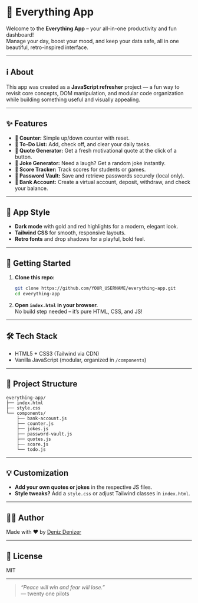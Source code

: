 # 🧠 Everything App

Welcome to the **Everything App** – your all-in-one productivity and fun dashboard!  
Manage your day, boost your mood, and keep your data safe, all in one beautiful, retro-inspired interface.

---

## ℹ️ About

This app was created as a **JavaScript refresher** project — a fun way to revisit core concepts, DOM manipulation, and modular code organization while building something useful and visually appealing.

---

## ✨ Features

- **🔢 Counter:** Simple up/down counter with reset.
- **📝 To-Do List:** Add, check off, and clear your daily tasks.
- **💬 Quote Generator:** Get a fresh motivational quote at the click of a button.
- **💬 Joke Generator:** Need a laugh? Get a random joke instantly.
- **🏫 Score Tracker:** Track scores for students or games.
- **🔐 Password Vault:** Save and retrieve passwords securely (local only).
- **🏦 Bank Account:** Create a virtual account, deposit, withdraw, and check your balance.

---

## 🎨 App Style

- **Dark mode** with gold and red highlights for a modern, elegant look.
- **Tailwind CSS** for smooth, responsive layouts.
- **Retro fonts** and drop shadows for a playful, bold feel.

---

## 🚀 Getting Started

1. **Clone this repo:**
   ```bash
   git clone https://github.com/YOUR_USERNAME/everything-app.git
   cd everything-app
   ```

2. **Open `index.html` in your browser.**  
   No build step needed – it’s pure HTML, CSS, and JS!

---

## 🛠️ Tech Stack

- HTML5 + CSS3 (Tailwind via CDN)
- Vanilla JavaScript (modular, organized in `/components`)

---

## 📁 Project Structure 

```
everything-app/
├── index.html
├── style.css
└── components/
    ├── bank-account.js
    ├── counter.js
    ├── jokes.js
    ├── password-vault.js
    ├── quotes.js
    ├── score.js
    └── todo.js
```

---

## 💡 Customization

- **Add your own quotes or jokes** in the respective JS files.
- **Style tweaks?** Add a `style.css` or adjust Tailwind classes in `index.html`.

---

## 🧑‍💻 Author

Made with ❤️ by [Deniz Denizer](https://www.linkedin.com/in/ddenizer)

---

## 📜 License

MIT

---

> _“Peace will win and fear will lose.”_  
> — twenty one pilots
